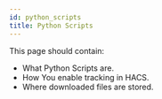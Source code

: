 ```yaml
---
id: python_scripts
title: Python Scripts
---
```


This page should contain:

- What Python Scripts are.
- How You enable tracking in HACS.
- Where downloaded files are stored.